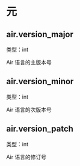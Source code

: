 # 元

## air.version_major

类型：int

Air 语言的主版本号

## air.version_minor

类型：int

Air 语言的次版本号

## air.version_patch

类型：int

Air 语言的修订号
